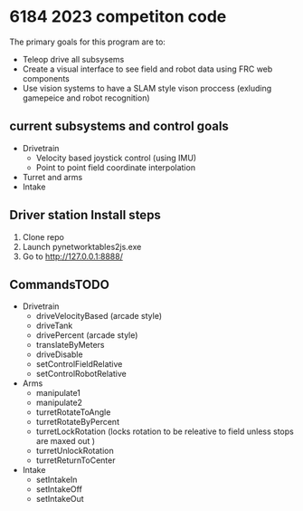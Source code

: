 # 6184 2023 competiton code 
The primary goals for this program are to:
* Teleop drive all subsysems
* Create a visual interface to see field and robot data using FRC web components
* Use vision systems to have a SLAM style vison proccess (exluding gamepeice and robot recognition)

## current subsystems and control goals
* Drivetrain
  - Velocity based joystick control (using IMU)
  - Point to point field coordinate interpolation
* Turret and arms 
* Intake

## Driver station Install steps
1. Clone repo 
2. Launch pynetworktables2js.exe
3. Go to http://127.0.0.1:8888/


## CommandsTODO
* Drivetrain
  - driveVelocityBased (arcade style)
  - driveTank
  - drivePercent (arcade style)
  - translateByMeters
  - driveDisable
  - setControlFieldRelative
  - setControlRobotRelative
* Arms
  - manipulate1
  - manipulate2
  - turretRotateToAngle
  - turretRotateByPercent
  - turretLockRotation (locks rotation to be releative to field unless stops are maxed out )
  - turretUnlockRotation
  - turretReturnToCenter
* Intake
  - setIntakeIn
  - setIntakeOff
  - setIntakeOut